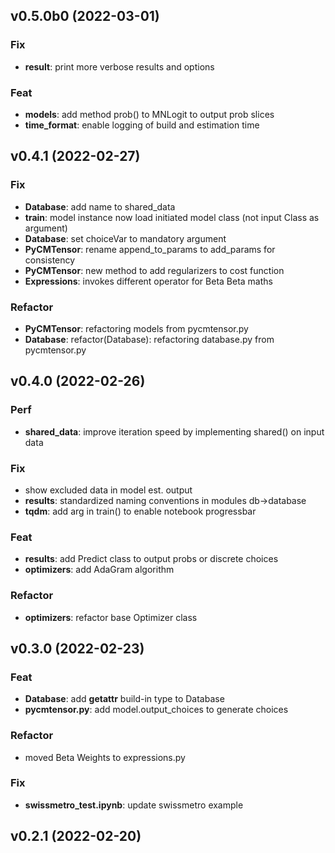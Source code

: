 ## v0.5.0b0 (2022-03-01)

### Fix

- **result**: print more verbose results and options

### Feat

- **models**: add method prob() to MNLogit to output prob slices
- **time_format**: enable logging of build and estimation time

## v0.4.1 (2022-02-27)

### Fix

- **Database**: add name to shared_data
- **train**: model instance now load initiated model class (not input Class as argument)
- **Database**: set choiceVar to mandatory argument
- **PyCMTensor**: rename append_to_params to add_params for consistency
- **PyCMTensor**: new method to add regularizers to cost function
- **Expressions**: invokes different operator for Beta Beta maths

### Refactor

- **PyCMTensor**: refactoring models from pycmtensor.py
- **Database**: refactor(Database): refactoring database.py from pycmtensor.py

## v0.4.0 (2022-02-26)

### Perf

- **shared_data**: improve iteration speed by implementing shared() on input data

### Fix

- show excluded data in model est. output
- **results**: standardized naming conventions in modules db->database
- **tqdm**: add arg in train() to enable notebook progressbar

### Feat

- **results**: add Predict class to output probs or discrete choices
- **optimizers**: add AdaGram algorithm

### Refactor

- **optimizers**: refactor base Optimizer class

## v0.3.0 (2022-02-23)

### Feat

- **Database**: add __getattr__ build-in type to Database
- **pycmtensor.py**: add model.output_choices to generate choices

### Refactor

- moved Beta Weights to expressions.py

### Fix

- **swissmetro_test.ipynb**: update swissmetro example

## v0.2.1 (2022-02-20)
